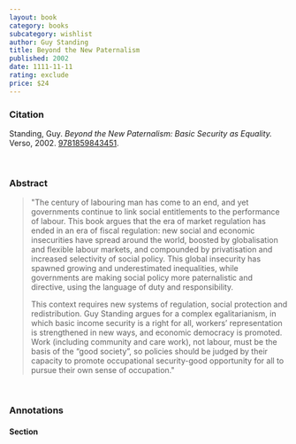 ```yaml
---
layout: book
category: books
subcategory: wishlist
author: Guy Standing
title: Beyond the New Paternalism
published: 2002
date: 1111-11-11
rating: exclude
price: $24
---
```


### Citation

Standing, Guy. *Beyond the New Paternalism: Basic Security as Equality.* Verso, 2002. [9781859843451](https://www.versobooks.com/en-ca/products/1771-beyond-the-new-paternalism).

<br>

### Abstract

> "The century of labouring man has come to an end, and yet governments continue to link social entitlements to the performance of labour. This book argues that the era of market regulation has ended in an era of fiscal regulation: new social and economic insecurities have spread around the world, boosted by globalisation and flexible labour markets, and compounded by privatisation and increased selectivity of social policy. This global insecurity has spawned growing and underestimated inequalities, while governments are making social policy more paternalistic and directive, using the language of duty and responsibility.
>
> This context requires new systems of regulation, social protection and redistribution. Guy Standing argues for a complex egalitarianism, in which basic income security is a right for all, workers’ representation is strengthened in new ways, and economic democracy is promoted. Work (including community and care work), not labour, must be the basis of the “good society”, so policies should be judged by their capacity to promote occupational security-good opportunity for all to pursue their own sense of occupation."

<br>

### Annotations

#### Section

<br>
